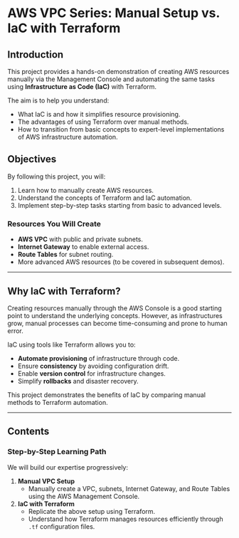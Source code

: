 # AWS VPC Series: Manual Setup vs. IaC with Terraform  

## Introduction  

This project provides a hands-on demonstration of creating AWS resources manually via the Management Console and automating the same tasks using **Infrastructure as Code (IaC)** with Terraform.  

The aim is to help you understand:  
- What IaC is and how it simplifies resource provisioning.  
- The advantages of using Terraform over manual methods.  
- How to transition from basic concepts to expert-level implementations of AWS infrastructure automation.  

## Objectives  

By following this project, you will:  
1. Learn how to manually create AWS resources.  
2. Understand the concepts of Terraform and IaC automation.  
3. Implement step-by-step tasks starting from basic to advanced levels.  

### Resources You Will Create  

- **AWS VPC** with public and private subnets.  
- **Internet Gateway** to enable external access.  
- **Route Tables** for subnet routing.  
- More advanced AWS resources (to be covered in subsequent demos).  

---

## Why IaC with Terraform?  

Creating resources manually through the AWS Console is a good starting point to understand the underlying concepts. However, as infrastructures grow, manual processes can become time-consuming and prone to human error.  

IaC using tools like Terraform allows you to:  
- **Automate provisioning** of infrastructure through code.  
- Ensure **consistency** by avoiding configuration drift.  
- Enable **version control** for infrastructure changes.  
- Simplify **rollbacks** and disaster recovery.  

This project demonstrates the benefits of IaC by comparing manual methods to Terraform automation.  

---

## Contents  

### Step-by-Step Learning Path  
We will build our expertise progressively:  
1. **Manual VPC Setup**  
   - Manually create a VPC, subnets, Internet Gateway, and Route Tables using the AWS Management Console.  
2. **IaC with Terraform**  
   - Replicate the above setup using Terraform.  
   - Understand how Terraform manages resources efficiently through `.tf` configuration files.  


